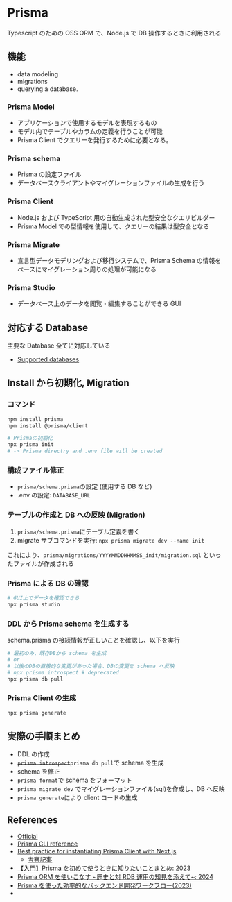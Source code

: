 # Prisma

Typescript のための OSS ORM で、Node.js で DB 操作するときに利用される

## 機能

- data modeling
- migrations
- querying a database.

### Prisma Model

- アプリケーションで使用するモデルを表現するもの
- モデル内でテーブルやカラムの定義を行うことが可能
- Prisma Client でクエリーを発行するために必要となる。

### Prisma schema

- Prisma の設定ファイル
- データベースクライアントやマイグレーションファイルの生成を行う

### Prisma Client

- Node.js および TypeScript 用の自動生成された型安全なクエリビルダー
- Prisma Model での型情報を使用して、クエリーの結果は型安全となる

### Prisma Migrate

- 宣言型データモデリングおよび移行システムで、Prisma Schema の情報をベースにマイグレーション周りの処理が可能になる

### Prisma Studio

- データベース上のデータを閲覧・編集することができる GUI

## 対応する Database

主要な Database 全てに対応している

- [Supported databases](https://www.prisma.io/docs/orm/reference/supported-databases)

## Install から初期化, Migration

### コマンド

```sh
npm install prisma
npm install @prisma/client

# Prismaの初期化
npx prisma init
# -> Prisma directry and .env file will be created
```

### 構成ファイル修正

- `prisma/schema.prisma`の設定 (使用する DB など)
- .env の設定: `DATABASE_URL`

### テーブルの作成と DB への反映 (Migration)

1. `prisma/schema.prisma`にテーブル定義を書く
2. migrate サブコマンドを実行: `npx prisma migrate dev --name init`

これにより、`prisma/migrations/YYYYMMDDHHMMSS_init/migration.sql` といったファイルが作成される

### Prisma による DB の確認

```sh
# GUI上でデータを確認できる
npx prisma studio
```

### DDL から Prisma schema を生成する

schema.prisma の接続情報が正しいことを確認し、以下を実行

```sh
# 最初のみ、既存DBから schema を生成
# or
# 以後のDBの直接的な変更があった場合、DBの変更を schema へ反映
# npx prisma introspect # deprecated
npx prisma db pull
```

### Prisma Client の生成

```sh
npx prisma generate
```

## 実際の手順まとめ

- DDL の作成
- ~~`prisma introspect`~~`prisma db pull`で schema を生成
- schema を修正
- `prisma format`で schema をフォーマット
- `prisma migrate dev` でマイグレーションファイル(sql)を作成し、DB へ反映
- `prisma generate`により client コードの生成

## References

- [Official](https://www.prisma.io/orm)
- [Prisma CLI reference](https://www.prisma.io/docs/orm/reference/prisma-cli-reference)
- [Best practice for instantiating Prisma Client with Next.js](https://www.prisma.io/docs/orm/more/help-and-troubleshooting/help-articles/nextjs-prisma-client-dev-practices)
  - [考察記事](https://scrapbox.io/mkizka/Prisma%E3%82%92Next.js%E3%81%A7%E4%BD%BF%E3%81%86%E3%81%A8%E3%81%8D%E3%81%AE%E3%83%99%E3%82%B9%E3%83%88%E3%83%97%E3%83%A9%E3%82%AF%E3%83%86%E3%82%A3%E3%82%B9)
- [【入門】Prisma を初めて使うときに知りたいことまとめ: 2023](https://rakuraku-engineer.com/posts/prisma-introduction/)
- [Prisma ORM を使いこなす ~歴史と対 RDB 運用の知見を添えて~: 2024](https://zenn.dev/cloudbase/articles/65b9f6e4f9ae05)
- [Prisma を使った効率的なバックエンド開発ワークフロー(2023)](https://zenn.dev/optimisuke/articles/387b30c547ac54)
-
